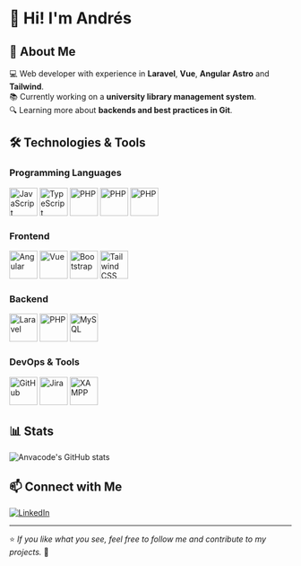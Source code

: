 # 👋 Hi! I'm Andrés

## 🚀 About Me

💻 Web developer with experience in **Laravel**, **Vue**, **Angular** **Astro** and **Tailwind**.  
📚 Currently working on a **university library management system**.  
🔍 Learning more about **backends and best practices in Git**.

## 🛠 Technologies & Tools

### Programming Languages

<p>
  <img src="https://cdn.jsdelivr.net/gh/devicons/devicon/icons/javascript/javascript-original.svg" alt="JavaScript" width="50" height="50"/>
  <img src="https://cdn.jsdelivr.net/gh/devicons/devicon/icons/typescript/typescript-original.svg" alt="TypeScript" width="50" height="50"/>
  <img src="https://cdn.jsdelivr.net/gh/devicons/devicon/icons/php/php-original.svg" alt="PHP" width="50" height="50"/>
  <img src="https://cdn.jsdelivr.net/gh/devicons/devicon/icons/java/java-original.svg" alt="PHP" width="50" height="50"/>
  <img src="https://cdn.jsdelivr.net/gh/devicons/devicon/icons/python/python-original.svg" alt="PHP" width="50" height="50"/>
</p>

### Frontend

<p>
  <img src="https://cdn.jsdelivr.net/gh/devicons/devicon/icons/angularjs/angularjs-original.svg" alt="Angular" width="50" height="50"/>
  <img src="https://cdn.jsdelivr.net/gh/devicons/devicon/icons/vuejs/vuejs-original.svg" alt="Vue" width="50" height="50"/>
  <img src="https://cdn.jsdelivr.net/gh/devicons/devicon/icons/bootstrap/bootstrap-original.svg" alt="Bootstrap" width="50" height="50"/>
  <img src="https://cdn.jsdelivr.net/gh/devicons/devicon/icons/tailwindcss/tailwindcss-original.svg" alt="Tailwind CSS" width="50" height="50"/>
</p>

### Backend

<p>
  <img src="https://cdn.jsdelivr.net/gh/devicons/devicon/icons/laravel/laravel-original.svg" alt="Laravel" width="50" height="50"/>
  <img src="https://cdn.jsdelivr.net/gh/devicons/devicon/icons/php/php-original.svg" alt="PHP" width="50" height="50"/>
  <img src="https://cdn.jsdelivr.net/gh/devicons/devicon/icons/mysql/mysql-original.svg" alt="MySQL" width="50" height="50"/>
</p>

### DevOps & Tools

<p>
  <img src="https://cdn.jsdelivr.net/gh/devicons/devicon/icons/github/github-original.svg" alt="GitHub" width="50" height="50"/>
  <img src="https://cdn.jsdelivr.net/gh/devicons/devicon/icons/jira/jira-original.svg" alt="Jira" width="50" height="50"/>
  <img src="https://cdn.jsdelivr.net/gh/devicons/devicon/icons/apache/apache-original.svg" alt="XAMPP" width="50" height="50"/>
</p>

## 📊 Stats

![Anvacode's GitHub stats](https://github-readme-stats.vercel.app/api?username=anvacode&show_icons=true&theme=transparent)

## 📫 Connect with Me

[![LinkedIn](https://img.shields.io/badge/LinkedIn-Profile-blue?style=flat&logo=linkedin)](https://www.linkedin.com/in/andr%C3%A9s-vacca-355210270?utm_source=share&utm_campaign=share_via&utm_content=profile&utm_medium=android_app)  

---
⭐️ *If you like what you see, feel free to follow me and contribute to my projects.* 🚀

